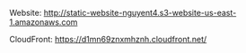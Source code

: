Website: http://static-website-nguyent4.s3-website-us-east-1.amazonaws.com


CloudFront: https://d1mn69znxmhznh.cloudfront.net/